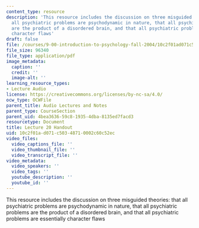 ```yaml
---
content_type: resource
description: 'This resource includes the discussion on three misguided theories: that
  all psychiatric problems are psychodynamic in nature, that all psychiatric problems
  are the product of a disordered brain, and that all psychiatric problems are essentially
  character flaws'
draft: false
file: /courses/9-00-introduction-to-psychology-fall-2004/10c2f01ad071c50348710002c60c52ec_h20b_mental_illn.pdf
file_size: 96340
file_type: application/pdf
image_metadata:
  caption: ''
  credit: ''
  image-alt: ''
learning_resource_types:
- Lecture Audio
license: https://creativecommons.org/licenses/by-nc-sa/4.0/
ocw_type: OCWFile
parent_title: Audio Lectures and Notes
parent_type: CourseSection
parent_uid: 4bea3636-59c8-1935-4dba-8135ed7facd3
resourcetype: Document
title: Lecture 20 Handout
uid: 10c2f01a-d071-c503-4871-0002c60c52ec
video_files:
  video_captions_file: ''
  video_thumbnail_file: ''
  video_transcript_file: ''
video_metadata:
  video_speakers: ''
  video_tags: ''
  youtube_description: ''
  youtube_id: ''
---
```

This resource includes the discussion on three misguided theories: that all psychiatric problems are psychodynamic in nature, that all psychiatric problems are the product of a disordered brain, and that all psychiatric problems are essentially character flaws